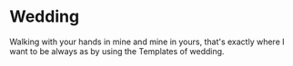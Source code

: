 # Wedding
Walking with your hands in mine and mine in yours, that's exactly where I want to be always as by using the Templates of wedding.
